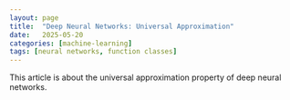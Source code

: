```yaml
---
layout: page
title:  "Deep Neural Networks: Universal Approximation"
date:   2025-05-20
categories: [machine-learning]
tags: [neural networks, function classes]
---
```


This article is about the universal approximation property of deep neural networks.
<!--more-->


